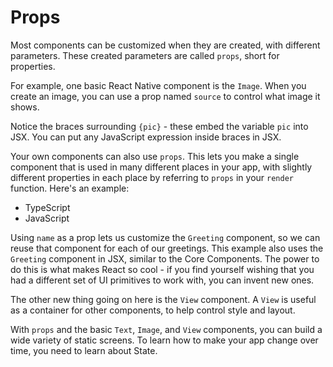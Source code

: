 # Props

Most components can be customized when they are created, with different parameters. These created parameters are called `props`, short for properties.

For example, one basic React Native component is the `Image`. When you create an image, you can use a prop named `source` to control what image it shows.

Notice the braces surrounding `{pic}` - these embed the variable `pic` into JSX. You can put any JavaScript expression inside braces in JSX.

Your own components can also use `props`. This lets you make a single component that is used in many different places in your app, with slightly different properties in each place by referring to `props` in your `render` function. Here's an example:

* TypeScript
* JavaScript

Using `name` as a prop lets us customize the `Greeting` component, so we can reuse that component for each of our greetings. This example also uses the `Greeting` component in JSX, similar to the Core Components. The power to do this is what makes React so cool - if you find yourself wishing that you had a different set of UI primitives to work with, you can invent new ones.

The other new thing going on here is the `View` component. A `View` is useful as a container for other components, to help control style and layout.

With `props` and the basic `Text`, `Image`, and `View` components, you can build a wide variety of static screens. To learn how to make your app change over time, you need to learn about State.
